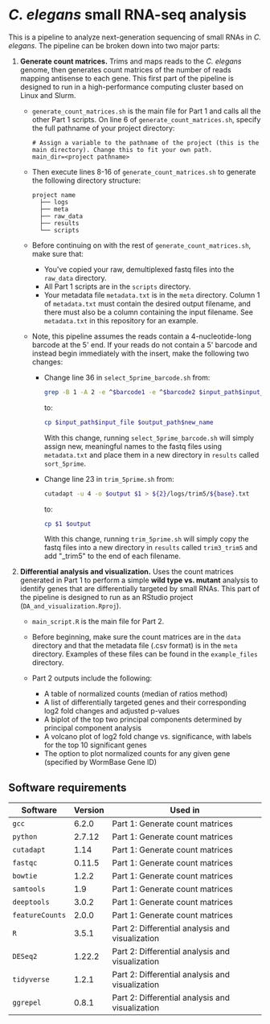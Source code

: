 # *C. elegans* small RNA-seq analysis

This is a pipeline to analyze next-generation sequencing of small RNAs in *C. elegans*. The pipeline can be broken down into two major parts:

1. **Generate count matrices.** Trims and maps reads to the *C. elegans* genome, then generates count matrices of the number of reads mapping antisense to each gene. This first part of the pipeline is designed to run in a high-performance computing cluster based on Linux and Slurm.
	- <code>generate_count_matrices.sh</code> is the main file for Part 1 and calls all the other Part 1 scripts. On line 6 of <code>generate_count_matrices.sh</code>, specify the full pathname of your project directory:
		```
		# Assign a variable to the pathname of the project (this is the main directory). Change this to fit your own path.
		main_dir=<project pathname>
		```
	- Then execute lines 8-16 of <code>generate_count_matrices.sh</code> to generate the following directory structure:
		```
		project name
		  ├── logs
		  ├── meta
		  ├── raw_data
		  ├── results
		  └── scripts
		```
	- Before continuing on with the rest of <code>generate_count_matrices.sh</code>, make sure that:
		- You've copied your raw, demultiplexed fastq files into the <code>raw_data</code> directory.
		- All Part 1 scripts are in the <code>scripts</code> directory.
		- Your metadata file <code>metadata.txt</code> is in the <code>meta</code> directory. Column 1 of <code>metadata.txt</code> must contain the desired output filename, and there must also be a column containing the input filename. See <code>metadata.txt</code> in this repository for an example.

	- Note, this pipeline assumes the reads contain a 4-nucleotide-long barcode at the 5' end. If your reads do not contain a 5' barcode and instead begin immediately with the insert, make the following two changes:

		- Change line 36 in <code>select_5prime_barcode.sh</code> from:
			```bash
			grep -B 1 -A 2 -e ^$barcode1 -e ^$barcode2 $input_path$input_file | sed '/^--/d' > $output_path$new_name
			```
			to:
			```bash
			cp $input_path$input_file $output_path$new_name
			```
			With this change, running <code>select_5prime_barcode.sh</code> will simply assign new, meaningful names to the fastq files using <code>metadata.txt</code> and place them in a new directory in <code>results</code> called <code>sort_5prime</code>.

		- Change line 23 in <code>trim_5prime.sh</code> from:
			```bash
			cutadapt -u 4 -o $output $1 > ${2}/logs/trim5/${base}.txt
			```
			to:
			```bash
			cp $1 $output
			```
			With this change, running <code>trim_5prime.sh</code> will simply copy the fastq files into a new directory in <code>results</code> called <code>trim3_trim5</code> and add "_trim5" to the end of each filename.

2. **Differential analysis and visualization.** Uses the count matrices generated in Part 1 to perform a simple **wild type vs. mutant** analysis to identify genes that are differentially targeted by small RNAs. This part of the pipeline is designed to run as an RStudio project (<code>DA_and_visualization.Rproj</code>).
	- <code>main_script.R</code> is the main file for Part 2.

	- Before beginning, make sure the count matrices are in the <code>data</code> directory and that the metadata file (.csv format) is in the <code>meta</code> directory. Examples of these files can be found in the <code>example_files</code> directory.

	- Part 2 outputs include the following:
		- A table of normalized counts (median of ratios method)
		- A list of differentially targeted genes and their corresponding log2 fold changes and adjusted p-values
		- A biplot of the top two principal components determined by principal component analysis
		- A volcano plot of log2 fold change vs. significance, with labels for the top 10 significant genes
		- The option to plot normalized counts for any given gene (specified by WormBase Gene ID)

## Software requirements

| Software                    | Version      | Used in                                         |
| --------------------------- | ------------ | ----------------------------------------------- |
| <code>gcc</code>            | 6.2.0        | Part 1: Generate count matrices                 |
| <code>python</code>         | 2.7.12       | Part 1: Generate count matrices                 |
| <code>cutadapt</code>       | 1.14         | Part 1: Generate count matrices                 |
| <code>fastqc</code>         | 0.11.5       | Part 1: Generate count matrices                 |
| <code>bowtie</code>         | 1.2.2        | Part 1: Generate count matrices                 |
| <code>samtools</code>       | 1.9          | Part 1: Generate count matrices                 |
| <code>deeptools</code>      | 3.0.2        | Part 1: Generate count matrices                 |
| <code>featureCounts</code>  | 2.0.0        | Part 1: Generate count matrices                 |
| <code>R</code>              | 3.5.1        | Part 2: Differential analysis and visualization |
| <code>DESeq2</code>         | 1.22.2       | Part 2: Differential analysis and visualization |
| <code>tidyverse</code>      | 1.2.1        | Part 2: Differential analysis and visualization |
| <code>ggrepel</code>        | 0.8.1        | Part 2: Differential analysis and visualization |
